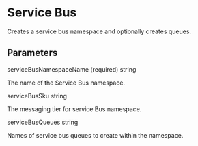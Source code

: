 # Service Bus

Creates a service bus namespace and optionally creates queues.

## Parameters

serviceBusNamespaceName (required) string

The name of the Service Bus namespace.

serviceBusSku string

The messaging tier for service Bus namespace.

serviceBusQueues string

Names of service bus queues to create within the namespace.

